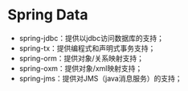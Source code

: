 # Spring Data

* spring-jdbc：提供以jdbc访问数据库的支持；
* spring-tx：提供编程式和声明式事务支持；
* spring-orm：提供对象/关系映射支持；
* spring-oxm：提供对象/xml映射支持；
* spring-jms：提供对JMS（java消息服务）的支持；

